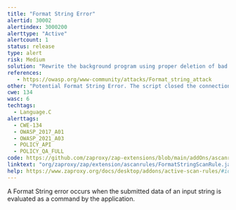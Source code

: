 ```yaml
---
title: "Format String Error"
alertid: 30002
alertindex: 3000200
alerttype: "Active"
alertcount: 1
status: release
type: alert
risk: Medium
solution: "Rewrite the background program using proper deletion of bad character strings. This will require a recompile of the background executable."
references:
   - https://owasp.org/www-community/attacks/Format_string_attack
other: "Potential Format String Error. The script closed the connection on a /%s."
cwe: 134
wasc: 6
techtags: 
  - Language.C
alerttags: 
  - CWE-134
  - OWASP_2017_A01
  - OWASP_2021_A03
  - POLICY_API
  - POLICY_QA_FULL
code: https://github.com/zaproxy/zap-extensions/blob/main/addOns/ascanrules/src/main/java/org/zaproxy/zap/extension/ascanrules/FormatStringScanRule.java
linktext: "org/zaproxy/zap/extension/ascanrules/FormatStringScanRule.java"
help: https://www.zaproxy.org/docs/desktop/addons/active-scan-rules/#id-30002
---
```

A Format String error occurs when the submitted data of an input string is evaluated as a command by the application.
